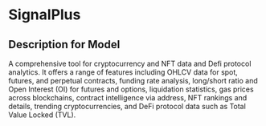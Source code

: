 # SignalPlus

## Description for Model

A comprehensive tool for cryptocurrency and NFT data and Defi protocol analytics. It offers a range of features including OHLCV data for spot, futures, and perpetual contracts, funding rate analysis, long/short ratio and Open Interest (OI) for futures and options, liquidation statistics, gas prices across blockchains, contract intelligence via address, NFT rankings and details, trending cryptocurrencies, and DeFi protocol data such as Total Value Locked (TVL).

